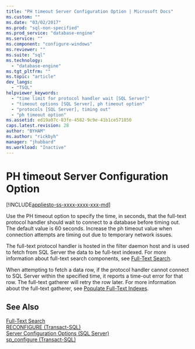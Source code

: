 ```yaml
---
title: "PH timeout Server Configuration Option | Microsoft Docs"
ms.custom: ""
ms.date: "03/02/2017"
ms.prod: "sql-non-specified"
ms.prod_service: "database-engine"
ms.service: ""
ms.component: "configure-windows"
ms.reviewer: ""
ms.suite: "sql"
ms.technology: 
  - "database-engine"
ms.tgt_pltfrm: ""
ms.topic: "article"
dev_langs: 
  - "TSQL"
helpviewer_keywords: 
  - "time limit for protocol handler wait [SQL Server]"
  - "timeout options [SQL Server], ph timeout option"
  - "protocols [SQL Server], timing out"
  - "ph timeout option"
ms.assetid: ed19a07c-83fe-4582-9c9e-41b1ce571850
caps.latest.revision: 28
author: "BYHAM"
ms.author: "rickbyh"
manager: "jhubbard"
ms.workload: "Inactive"
---
```

# PH timeout Server Configuration Option
[!INCLUDE[appliesto-ss-xxxx-xxxx-xxx-md](../../includes/appliesto-ss-xxxx-xxxx-xxx-md.md)]

  Use the PH timeout option to specify the time, in seconds, that the full-text protocol handler should wait to connect to a database before timing out. The default value is 60 seconds. Increase the ph timeout value when connection attempts are timing out due to temporary network issues.  
  
 The full-text protocol handler is hosted in the filter daemon host and is used to fetch from SQL Server the data to be full-text indexed. For more information about full-text search components, see [Full-Text Search](../../relational-databases/search/full-text-search.md).  
  
 When attempting to fetch a data row, if the protocol handler cannot connect to SQL Server within the specified time, it reports a time-out error for that row. The full-text gatherer will retry the row later. For more information about the full-text gatherer, see [Populate Full-Text Indexes](../../relational-databases/search/populate-full-text-indexes.md).  
  
## See Also  
 [Full-Text Search](../../relational-databases/search/full-text-search.md)   
 [RECONFIGURE &#40;Transact-SQL&#41;](../../t-sql/language-elements/reconfigure-transact-sql.md)   
 [Server Configuration Options &#40;SQL Server&#41;](../../database-engine/configure-windows/server-configuration-options-sql-server.md)   
 [sp_configure &#40;Transact-SQL&#41;](../../relational-databases/system-stored-procedures/sp-configure-transact-sql.md)  
  
  
